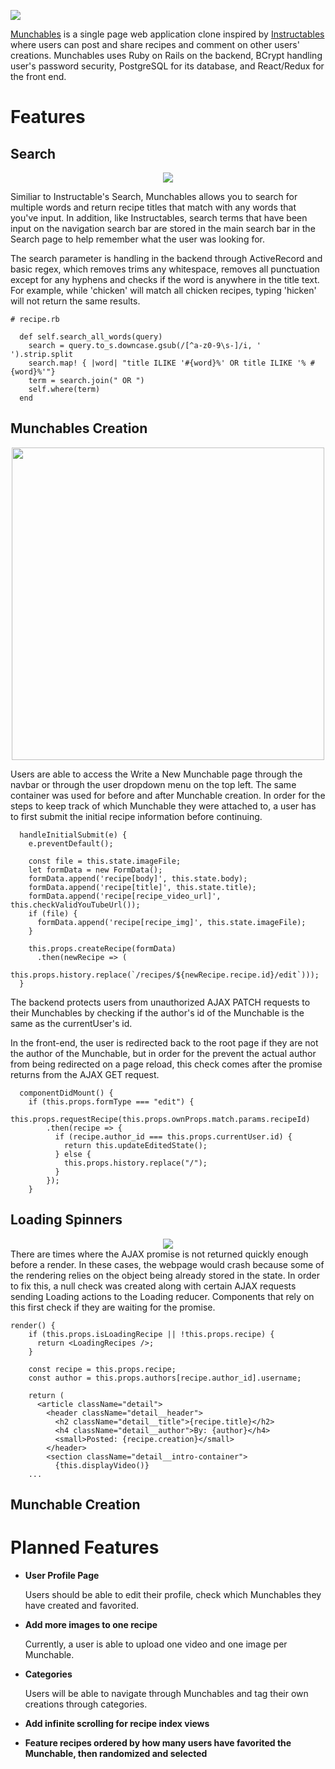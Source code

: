 [<img src="https://i.imgur.com/ujt7Utj.png">](http://munch-ables.herokuapp.com/#/)

[Munchables](http://munch-ables.herokuapp.com/#/) is a single page web application clone inspired by [Instructables](https://www.instructables.com/) where users can post and share recipes and comment on other users' creations. Munchables uses Ruby on Rails on the backend, BCrypt handling user's password security, PostgreSQL for its database, and React/Redux for the front end. 


# Features
## Search
<div align="center">
  <img src="https://i.imgur.com/G5Yxn8f.gif">
</div>

Similiar to Instructable's Search, Munchables allows you to search for multiple words and return recipe titles that match with any words that you've input. In addition, like Instructables, search terms that have been input on the navigation search bar are stored in the main search bar in the Search page to help remember what the user was looking for.

The search parameter is handling in the backend through ActiveRecord and basic regex, which removes trims any whitespace, removes all punctuation except for any hyphens and checks if the word is anywhere in the title text. For example, while 'chicken' will match all chicken recipes, typing 'hicken' will not return the same results.


```
# recipe.rb

  def self.search_all_words(query)
    search = query.to_s.downcase.gsub(/[^a-z0-9\s-]/i, ' ').strip.split
    search.map! { |word| "title ILIKE '#{word}%' OR title ILIKE '% #{word}%'"}
    term = search.join(" OR ")
    self.where(term)
  end
```
## Munchables Creation

<div align="center">
  <img src="https://i.imgur.com/rlu4UQG.jpg" style="width: 500px;">
</div>

Users are able to access the Write a New Munchable page through the navbar or through the user dropdown menu on the top left. The same container was used for before and after Munchable creation. In order for the steps to keep track of which Munchable they were attached to, a user has to first submit the initial recipe information before continuing. 

```
  handleInitialSubmit(e) {
    e.preventDefault();

    const file = this.state.imageFile;
    let formData = new FormData();
    formData.append('recipe[body]', this.state.body);
    formData.append('recipe[title]', this.state.title);
    formData.append('recipe[recipe_video_url]', this.checkValidYouTubeUrl());
    if (file) {
      formData.append('recipe[recipe_img]', this.state.imageFile);
    }

    this.props.createRecipe(formData)
      .then(newRecipe => (
        this.props.history.replace(`/recipes/${newRecipe.recipe.id}/edit`)));
  }
```
The backend protects users from unauthorized AJAX PATCH requests to their Munchables by checking if the author's id of the Munchable is the same as the currentUser's id.

In the front-end, the user is redirected back to the root page if they are not the author of the Munchable, but in order for the prevent the actual author from being redirected on a page reload, this check comes after the promise returns from the AJAX GET request.

```
  componentDidMount() {
    if (this.props.formType === "edit") {
      this.props.requestRecipe(this.props.ownProps.match.params.recipeId)
        .then(recipe => {
          if (recipe.author_id === this.props.currentUser.id) {
            return this.updateEditedState();
          } else {
            this.props.history.replace("/");
          }
        });
    }
```


## Loading Spinners
<div align="center">
  <img src="https://i.imgur.com/wMhKNyy.gif">
</div>
There are times where the AJAX promise is not returned quickly enough before a render. In these cases, the webpage would crash because some of the rendering relies on the object being already stored in the state. In order to fix this, a null check was created along with certain AJAX requests sending Loading actions to the Loading reducer. Components that rely on this first check if they are waiting for the promise.

```
render() {
    if (this.props.isLoadingRecipe || !this.props.recipe) {
      return <LoadingRecipes />;
    }

    const recipe = this.props.recipe;
    const author = this.props.authors[recipe.author_id].username;

    return (
      <article className="detail">
        <header className="detail__header">
          <h2 className="detail__title">{recipe.title}</h2>
          <h4 className="detail__author">By: {author}</h4>
          <small>Posted: {recipe.creation}</small>
        </header>
        <section className="detail__intro-container">
          {this.displayVideo()}
    ...
```

## Munchable Creation

# Planned Features
* **User Profile Page** 

  Users should be able to edit their profile, check which Munchables they have created and favorited.
* **Add more images to one recipe**

  Currently, a user is able to upload one video and one image per Munchable. 
* **Categories**

  Users will be able to navigate through Munchables and tag their own creations through categories.
* **Add infinite scrolling for recipe index views**
* **Feature recipes ordered by how many users have favorited the Munchable, then randomized and selected**

